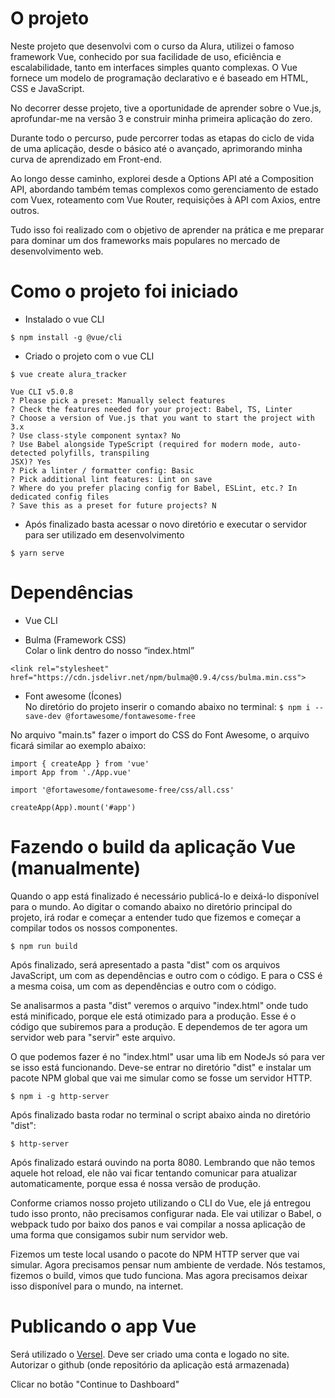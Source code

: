# O projeto

Neste projeto que desenvolvi com o curso da Alura, utilizei o famoso framework Vue, conhecido por sua facilidade de uso, eficiência e escalabilidade, tanto em interfaces simples quanto complexas. O Vue fornece um modelo de programação declarativo e é baseado em HTML, CSS e JavaScript.

No decorrer desse projeto, tive a oportunidade de aprender sobre o Vue.js, aprofundar-me na versão 3 e construir minha primeira aplicação do zero.

Durante todo o percurso, pude percorrer todas as etapas do ciclo de vida de uma aplicação, desde o básico até o avançado, aprimorando minha curva de aprendizado em Front-end.

Ao longo desse caminho, explorei desde a Options API até a Composition API, abordando também temas complexos como gerenciamento de estado com Vuex, roteamento com Vue Router, requisições à API com Axios, entre outros.

Tudo isso foi realizado com o objetivo de aprender na prática e me preparar para dominar um dos frameworks mais populares no mercado de desenvolvimento web.

# Como o projeto foi iniciado

* Instalado o vue CLI

`$ npm install -g @vue/cli`

* Criado o projeto com o vue CLI

`$ vue create alura_tracker`

```
Vue CLI v5.0.8
? Please pick a preset: Manually select features
? Check the features needed for your project: Babel, TS, Linter
? Choose a version of Vue.js that you want to start the project with 3.x
? Use class-style component syntax? No
? Use Babel alongside TypeScript (required for modern mode, auto-detected polyfills, transpiling 
JSX)? Yes
? Pick a linter / formatter config: Basic
? Pick additional lint features: Lint on save
? Where do you prefer placing config for Babel, ESLint, etc.? In dedicated config files
? Save this as a preset for future projects? N
```

* Após finalizado basta acessar o novo diretório e executar o servidor para ser utilizado em desenvolvimento

`$ yarn serve`


# Dependências

* Vue CLI

* Bulma (Framework CSS)<br>
Colar o link dentro do nosso “index.html”
```
<link rel="stylesheet" href="https://cdn.jsdelivr.net/npm/bulma@0.9.4/css/bulma.min.css">
```

* Font awesome (Ícones)<br>
No diretório do projeto inserir o comando abaixo no terminal:
`$ npm i --save-dev @fortawesome/fontawesome-free`

No arquivo "main.ts" fazer o import do CSS do Font Awesome, o arquivo ficará similar ao exemplo abaixo:

```
import { createApp } from 'vue'
import App from './App.vue'

import '@fortawesome/fontawesome-free/css/all.css'

createApp(App).mount('#app')
```

# Fazendo o build da aplicação Vue (manualmente)

Quando o app está finalizado é necessário publicá-lo e deixá-lo disponível para o mundo.
Ao digitar o comando abaixo no diretório principal do projeto, irá rodar e começar a entender tudo que fizemos e começar a compilar todos os nossos componentes.

`$ npm run build`

Após finalizado, será apresentado a pasta "dist" com os arquivos JavaScript, um com as dependências e outro com o código. E para o CSS é a mesma coisa, um com as dependências e outro com o código.

Se analisarmos a pasta "dist" veremos o arquivo "index.html" onde tudo está minificado, porque ele está otimizado para a produção. Esse é o código que subiremos para a produção. E dependemos de ter agora um servidor web para "servir" este arquivo.

O que podemos fazer é no "index.html" usar uma lib em NodeJs só para ver se isso está funcionando.
Deve-se entrar no diretório "dist" e instalar um pacote NPM global que vai me simular como se fosse um servidor HTTP.

`$ npm i -g http-server`

Após finalizado basta rodar no terminal o script abaixo ainda no diretório "dist":

`$ http-server`

Após finalizado estará ouvindo na porta 8080. Lembrando que não temos aquele hot reload, ele não vai ficar tentando comunicar para atualizar automaticamente, porque essa é nossa versão de produção.

Conforme criamos nosso projeto utilizando o CLI do Vue, ele já entregou tudo isso pronto, não precisamos configurar nada. Ele vai utilizar o Babel, o webpack tudo por baixo dos panos e vai compilar a nossa aplicação de uma forma que consigamos subir num servidor web.

Fizemos um teste local usando o pacote do NPM HTTP server que vai simular. Agora precisamos pensar num ambiente de verdade. Nós testamos, fizemos o build, vimos que tudo funciona. Mas agora precisamos deixar isso disponível para o mundo, na internet.

# Publicando o app Vue

Será utilizado o <a href='https://vercel.com/dashboard'>Versel</a>.
Deve ser criado uma conta e logado no site.
Autorizar o github (onde repositório da aplicação está armazenada)

Clicar no botão "Continue to Dashboard"

<!-- # alura_tracker

## Project setup
```
npm install
```

### Compiles and hot-reloads for development
```
npm run serve
```

### Compiles and minifies for production
```
npm run build
```

### Lints and fixes files
```
npm run lint
```

### Customize configuration
See [Configuration Reference](https://cli.vuejs.org/config/). -->
